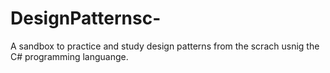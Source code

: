 # DesignPatternsc-
A sandbox to practice and study design patterns from the scrach usnig the C# programming languange.
